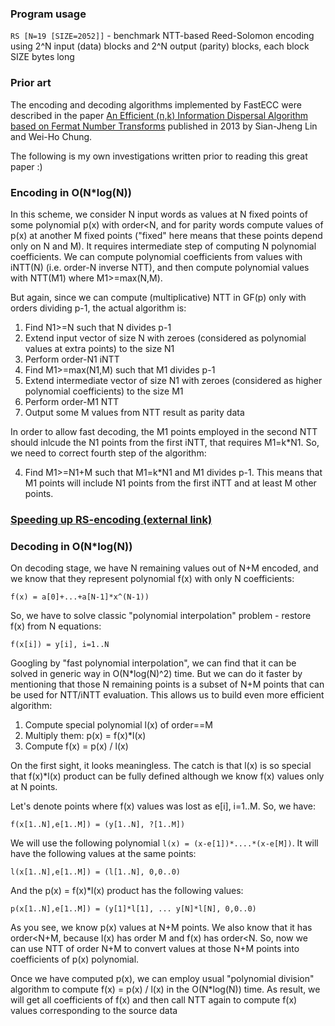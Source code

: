 
### Program usage

`RS [N=19 [SIZE=2052]]` - benchmark NTT-based Reed-Solomon encoding using 2^N input (data) blocks and 2^N output (parity) blocks, each block SIZE bytes long


### Prior art

The encoding and decoding algorithms implemented by FastECC were described in the paper
[An Efficient (n,k) Information Dispersal Algorithm based on Fermat Number Transforms](http://ieeexplore.ieee.org/document/6545355/)
published in 2013 by Sian-Jheng Lin and Wei-Ho Chung.

The following is my own investigations written prior to reading this great paper :)


### Encoding in O(N*log(N))

In this scheme, we consider N input words as values at N fixed points of some polynomial p(x) with order<N,
and for parity words compute values of p(x) at another M fixed points ("fixed" here means that these points depend only on N and M).
It requires intermediate step of computing N polynomial coefficients.
We can compute polynomial coefficients from values with iNTT(N) (i.e. order-N inverse NTT), and then compute polynomial values with NTT(M1) where M1>=max(N,M).

But again, since we can compute (multiplicative) NTT in GF(p) only with orders dividing p-1, the actual algorithm is:
1. Find N1>=N such that N divides p-1
2. Extend input vector of size N with zeroes (considered as polynomial values at extra points) to the size N1
3. Perform order-N1 iNTT
4. Find M1>=max(N1,M) such that M1 divides p-1
5. Extend intermediate vector of size N1 with zeroes (considered as higher polynomial coefficients) to the size M1
6. Perform order-M1 NTT
7. Output some M values from NTT result as parity data

In order to allow fast decoding, the M1 points employed in the second NTT should inlcude the N1 points from the first iNTT, that requires M1=k*N1.
So, we need to correct fourth step of the algorithm:

4. Find M1>=N1+M such that M1=k*N1 and M1 divides p-1. This means that M1 points will include N1 points from the first iNTT and at least M other points.



### [Speeding up RS-encoding (external link)](https://www.livebusinesschat.com/smf/index.php?topic=5952.msg44167#msg44167)


### Decoding in O(N*log(N))

On decoding stage, we have N remaining values out of N+M encoded, and we know that they represent polynomial f(x) with only N coefficients:
```
f(x) = a[0]+...+a[N-1]*x^(N-1))
```
So, we have to solve classic "polynomial interpolation" problem - restore f(x) from N equations:
```
f(x[i]) = y[i], i=1..N
```
Googling by "fast polynomial interpolation", we can find that it can be solved in generic way in O(N*log(N)^2) time.
But we can do it faster by mentioning that those N remaining points is a subset of N+M points that can be used for NTT/iNTT evaluation.
This allows us to build even more efficient algorithm:

1. Compute special polynomial l(x) of order==M
2. Multiply them: p(x) = f(x)*l(x)
3. Compute f(x) = p(x) / l(x)

On the first sight, it looks meaningless. The catch is that l(x) is so special that f(x)*l(x) product can be fully defined although we know f(x) values only at N points.

Let's denote points where f(x) values was lost as e[i], i=1..M. So, we have:
```
f(x[1..N],e[1..M]) = (y[1..N], ?[1..M])
```
We will use the following polynomial `l(x) = (x-e[1])*....*(x-e[M])`. It will have the following values at the same points:
```
l(x[1..N],e[1..M]) = (l[1..N], 0,0..0)
```
And the p(x) = f(x)*l(x) product has the following values:
```
p(x[1..N],e[1..M]) = (y[1]*l[1], ... y[N]*l[N], 0,0..0)
```

As you see, we know p(x) values at N+M points. We also know that it has order<N+M, because l(x) has order M and f(x) has order<N.
So, now we can use NTT of order N+M to convert values at those N+M points into coefficients of p(x) polynomial.

Once we have computed p(x), we can employ usual "polynomial division" algorithm to compute f(x) = p(x) / l(x) in the O(N*log(N)) time.
As result, we will get all coefficients of f(x) and then call NTT again to compute f(x) values corresponding to the source data
